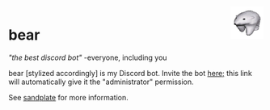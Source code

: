 <img align="right" src="assets/bear_static_small.png">

# bear

*"the best discord bot"* -everyone, including you

bear [stylized accordingly] is my Discord bot. Invite the bot [here;](https://discord.com/oauth2/authorize?client_id=435224030459723776&scope=bot&permissions=8) this link will automatically give it the "administrator" permission.

See [sandplate](https://github.com/06000208/sandplate) for more information.

